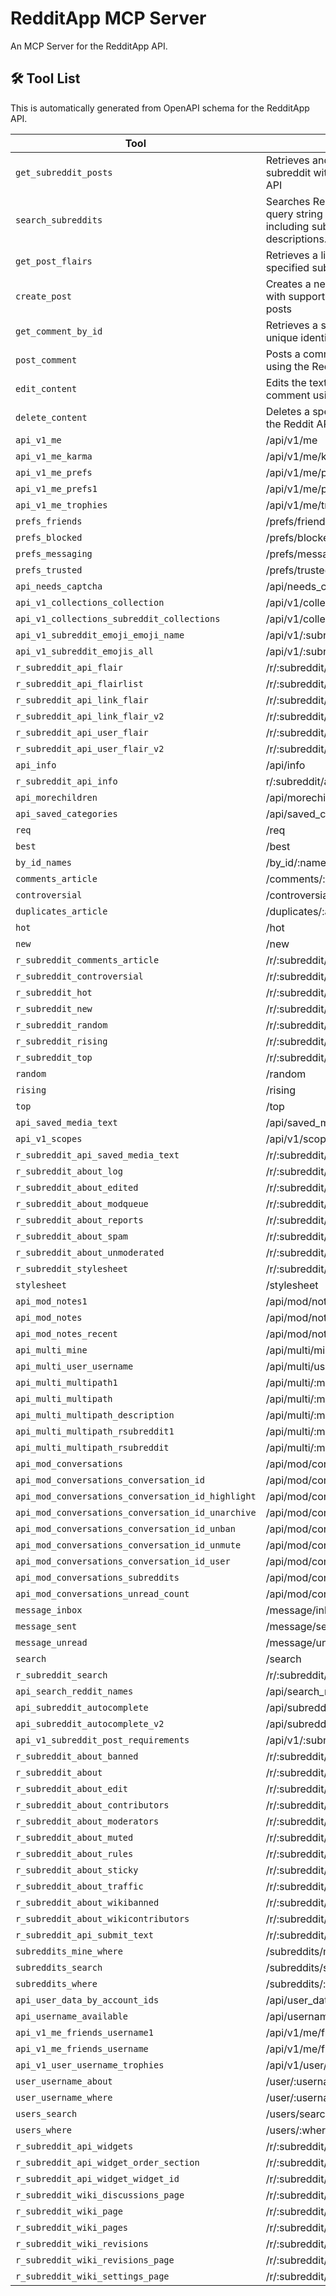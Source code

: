 # RedditApp MCP Server

An MCP Server for the RedditApp API.

## 🛠️ Tool List

This is automatically generated from OpenAPI schema for the RedditApp API.


| Tool | Description |
|------|-------------|
| `get_subreddit_posts` | Retrieves and formats top posts from a specified subreddit within a given timeframe using the Reddit API |
| `search_subreddits` | Searches Reddit for subreddits matching a given query string and returns a formatted list of results including subreddit names, subscriber counts, and descriptions. |
| `get_post_flairs` | Retrieves a list of available post flairs for a specified subreddit using the Reddit API. |
| `create_post` | Creates a new Reddit post in a specified subreddit with support for text posts, link posts, and image posts |
| `get_comment_by_id` | Retrieves a specific Reddit comment using its unique identifier. |
| `post_comment` | Posts a comment to a Reddit post or comment using the Reddit API |
| `edit_content` | Edits the text content of an existing Reddit post or comment using the Reddit API |
| `delete_content` | Deletes a specified Reddit post or comment using the Reddit API. |
| `api_v1_me` | /api/v1/me |
| `api_v1_me_karma` | /api/v1/me/karma |
| `api_v1_me_prefs` | /api/v1/me/prefs |
| `api_v1_me_prefs1` | /api/v1/me/prefs |
| `api_v1_me_trophies` | /api/v1/me/trophies |
| `prefs_friends` | /prefs/friends |
| `prefs_blocked` | /prefs/blocked |
| `prefs_messaging` | /prefs/messaging |
| `prefs_trusted` | /prefs/trusted |
| `api_needs_captcha` | /api/needs_captcha |
| `api_v1_collections_collection` | /api/v1/collections/collection |
| `api_v1_collections_subreddit_collections` | /api/v1/collections/subreddit_collections |
| `api_v1_subreddit_emoji_emoji_name` | /api/v1/:subreddit/emoji/:emoji_name |
| `api_v1_subreddit_emojis_all` | /api/v1/:subreddit/emojis/all |
| `r_subreddit_api_flair` | /r/:subreddit/api/flair |
| `r_subreddit_api_flairlist` | /r/:subreddit/api/flairlist |
| `r_subreddit_api_link_flair` | /r/:subreddit/api/link_flair |
| `r_subreddit_api_link_flair_v2` | /r/:subreddit/api/link_flair_v2 |
| `r_subreddit_api_user_flair` | /r/:subreddit/api/user_flair |
| `r_subreddit_api_user_flair_v2` | /r/:subreddit/api/user_flair_v2 |
| `api_info` | /api/info |
| `r_subreddit_api_info` | r/:subreddit/api/info |
| `api_morechildren` | /api/morechildren |
| `api_saved_categories` | /api/saved_categories |
| `req` | /req |
| `best` | /best |
| `by_id_names` | /by_id/:names |
| `comments_article` | /comments/:article |
| `controversial` | /controversial |
| `duplicates_article` | /duplicates/:article |
| `hot` | /hot |
| `new` | /new |
| `r_subreddit_comments_article` | /r/:subreddit/comments/:article |
| `r_subreddit_controversial` | /r/:subreddit/controversial |
| `r_subreddit_hot` | /r/:subreddit/hot |
| `r_subreddit_new` | /r/:subreddit/new |
| `r_subreddit_random` | /r/:subreddit/random |
| `r_subreddit_rising` | /r/:subreddit/rising |
| `r_subreddit_top` | /r/:subreddit/top |
| `random` | /random |
| `rising` | /rising |
| `top` | /top |
| `api_saved_media_text` | /api/saved_media_text |
| `api_v1_scopes` | /api/v1/scopes |
| `r_subreddit_api_saved_media_text` | /r/:subreddit/api/saved_media_text |
| `r_subreddit_about_log` | /r/:subreddit/about/log |
| `r_subreddit_about_edited` | /r/:subreddit/about/edited |
| `r_subreddit_about_modqueue` | /r/:subreddit/about/modqueue |
| `r_subreddit_about_reports` | /r/:subreddit/about/reports |
| `r_subreddit_about_spam` | /r/:subreddit/about/spam |
| `r_subreddit_about_unmoderated` | /r/:subreddit/about/unmoderated |
| `r_subreddit_stylesheet` | /r/:subreddit/stylesheet |
| `stylesheet` | /stylesheet |
| `api_mod_notes1` | /api/mod/notes |
| `api_mod_notes` | /api/mod/notes |
| `api_mod_notes_recent` | /api/mod/notes/recent |
| `api_multi_mine` | /api/multi/mine |
| `api_multi_user_username` | /api/multi/user/:username |
| `api_multi_multipath1` | /api/multi/:multipath |
| `api_multi_multipath` | /api/multi/:multipath |
| `api_multi_multipath_description` | /api/multi/:multipath/description |
| `api_multi_multipath_rsubreddit1` | /api/multi/:multipath/r/:subreddit |
| `api_multi_multipath_rsubreddit` | /api/multi/:multipath/r/:subreddit |
| `api_mod_conversations` | /api/mod/conversations |
| `api_mod_conversations_conversation_id` | /api/mod/conversations/:conversation_id |
| `api_mod_conversations_conversation_id_highlight` | /api/mod/conversations/:conversation_id/highlight |
| `api_mod_conversations_conversation_id_unarchive` | /api/mod/conversations/:conversation_id/unarchive |
| `api_mod_conversations_conversation_id_unban` | /api/mod/conversations/:conversation_id/unban |
| `api_mod_conversations_conversation_id_unmute` | /api/mod/conversations/:conversation_id/unmute |
| `api_mod_conversations_conversation_id_user` | /api/mod/conversations/:conversation_id/user |
| `api_mod_conversations_subreddits` | /api/mod/conversations/subreddits |
| `api_mod_conversations_unread_count` | /api/mod/conversations/unread/count |
| `message_inbox` | /message/inbox |
| `message_sent` | /message/sent |
| `message_unread` | /message/unread |
| `search` | /search |
| `r_subreddit_search` | /r/:subreddit/search |
| `api_search_reddit_names` | /api/search_reddit_names |
| `api_subreddit_autocomplete` | /api/subreddit_autocomplete |
| `api_subreddit_autocomplete_v2` | /api/subreddit_autocomplete_v2 |
| `api_v1_subreddit_post_requirements` | /api/v1/:subreddit/post_requirements |
| `r_subreddit_about_banned` | /r/:subreddit/about/banned |
| `r_subreddit_about` | /r/:subreddit/about |
| `r_subreddit_about_edit` | /r/:subreddit/about/edit |
| `r_subreddit_about_contributors` | /r/:subreddit/about/contributors |
| `r_subreddit_about_moderators` | /r/:subreddit/about/moderators |
| `r_subreddit_about_muted` | /r/:subreddit/about/muted |
| `r_subreddit_about_rules` | /r/:subreddit/about/rules |
| `r_subreddit_about_sticky` | /r/:subreddit/about/sticky |
| `r_subreddit_about_traffic` | /r/:subreddit/about/traffic |
| `r_subreddit_about_wikibanned` | /r/:subreddit/about/wikibanned |
| `r_subreddit_about_wikicontributors` | /r/:subreddit/about/wikicontributors |
| `r_subreddit_api_submit_text` | /r/:subreddit/api/submit_text |
| `subreddits_mine_where` | /subreddits/mine/:where |
| `subreddits_search` | /subreddits/search |
| `subreddits_where` | /subreddits/:where |
| `api_user_data_by_account_ids` | /api/user_data_by_account_ids |
| `api_username_available` | /api/username_available |
| `api_v1_me_friends_username1` | /api/v1/me/friends/:username |
| `api_v1_me_friends_username` | /api/v1/me/friends/:username |
| `api_v1_user_username_trophies` | /api/v1/user/:username/trophies |
| `user_username_about` | /user/:username/about |
| `user_username_where` | /user/:username/:where |
| `users_search` | /users/search |
| `users_where` | /users/:where |
| `r_subreddit_api_widgets` | /r/:subreddit/api/widgets |
| `r_subreddit_api_widget_order_section` | /r/:subreddit/api/widget_order/:section |
| `r_subreddit_api_widget_widget_id` | /r/:subreddit/api/widget/:widget_id |
| `r_subreddit_wiki_discussions_page` | /r/:subreddit/wiki/discussions/:page |
| `r_subreddit_wiki_page` | /r/:subreddit/wiki/:page |
| `r_subreddit_wiki_pages` | /r/:subreddit/wiki/pages |
| `r_subreddit_wiki_revisions` | /r/:subreddit/wiki/revisions |
| `r_subreddit_wiki_revisions_page` | /r/:subreddit/wiki/revisions/:page |
| `r_subreddit_wiki_settings_page` | /r/:subreddit/wiki/settings/:page |
